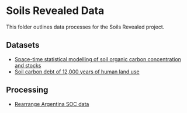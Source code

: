 # Soils Revealed Data

This folder outlines data processes for the Soils Revealed project.

## Datasets

- [Space-time statistical modelling of soil organic carbon concentration and stocks](https://drive.google.com/file/d/1MWqfLpggEZldKvtu9vVgkfKqXn3F7P1u/view?usp=sharing)
- [Soil carbon debt of 12,000 years of human land use](https://www.pnas.org/content/114/36/9575.abstract)

## Processing

- [Rearrange Argentina SOC data](./processing/rearrange_argentina_soc_data.ipynb)